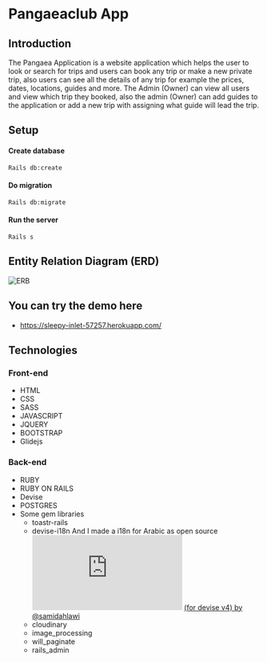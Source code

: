 # Pangaeaclub App

## Introduction
The Pangaea Application is a website application which helps the user to look or search for trips and users can book any trip or make a new private trip, also users can see all the details of any trip for example the prices, dates, locations, guides and more. The Admin (Owner) can view all users and view which trip they booked, also the admin (Owner) can add guides to the application or add a new trip with assigning what guide will lead the trip.




## Setup
#### Create database 
``` Rails db:create ```
#### Do migration
```Rails db:migrate ```
#### Run the server
``` Rails s ```

## Entity Relation Diagram (ERD)
![ERB](https://i.ibb.co/sH6pKmF/Screen-Shot-2020-08-24-at-5-50-34-PM.jpg)

## You can try the demo here 
- https://sleepy-inlet-57257.herokuapp.com/

## Technologies
### Front-end
- HTML
- CSS
- SASS
- JAVASCRIPT
- JQUERY
- BOOTSTRAP
- Glidejs

### Back-end
- RUBY
- RUBY ON RAILS
- Devise
- POSTGRES
- Some gem libraries 
  * toastr-rails
  * devise-i18n And I made a i18n for Arabic as open source 
  ![arabic-i19n](https://www.udrop.com/plugins/imageviewer/site/show_image.php?idt=c9434554ca4d183f36e79ce524c37ed5&f=40146)
  [(for devise v4) by @samidahlawi](https://gist.github.com/9fb0066418e10f0b10a7995fedc5a582) 
  * cloudinary
  * image_processing
  * will_paginate
  * rails_admin

